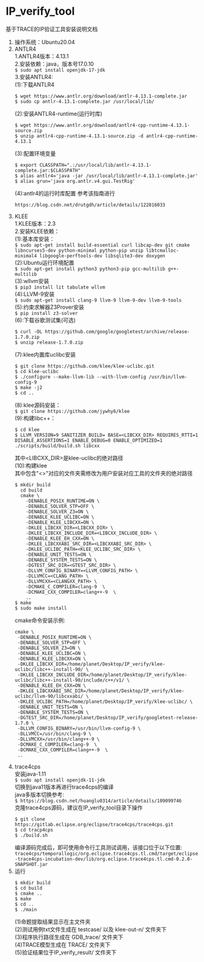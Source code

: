 # IP_verify_tool
基于TRACE的IP验证工具安装说明文档
1. 操作系统：Ubuntu20.04
2. ANTLR4  
    1.ANTLR4版本：4.13.1  
    2.安装依赖：java，版本号17.0.10  
    `$ sudo apt install openjdk-17-jdk`  
    3.安装ANTLR4:  
    (1):下载ANTLR4  
    ```  
    $ wget https://www.antlr.org/download/antlr-4.13.1-complete.jar      
    $ sudo cp antlr-4.13.1-complete.jar /usr/local/lib/ 
    ```   
    (2):安装ANTLR4-runtime(运行时库)  
    ```  
    $ wget https://www.antlr.org/download/antlr4-cpp-runtime-4.13.1-source.zip  
    $ unzip antlr4-cpp-runtime-4.13.1-source.zip -d antlr4-cpp-runtime-4.13.1  
    ```  
    (3):配置环境变量  
    ```
    $ export CLASSPATH=".:/usr/local/lib/antlr-4.13.1-complete.jar:$CLASSPATH"
    $ alias antlr4='java -jar /usr/local/lib/antlr-4.13.1-complete.jar'
    $ alias grun='java org.antlr.v4.gui.TestRig'
    ```  
    (4):antlr4的运行时库配置 参考该指南进行
    ```  
    https://blog.csdn.net/drutgdh/article/details/122816033
    ```  
4. KLEE  
    1.KLEE版本：2.3  
    2.安装KLEE依赖：  
    (1):基本库安装：  
    `
    $ sudo apt-get install build-essential curl libcap-dev git cmake libncurses5-dev python-minimal python-pip unzip libtcmalloc-minimal4 libgoogle-perftools-dev libsqlite3-dev doxygen  
    `  
    (2):Ubuntu运行环境配置  
    `$ sudo apt-get install python3 python3-pip gcc-multilib g++-multilib`  
    (3):wllvm安装  
    `$ pip3 install lit tabulate wllvm`  
    (4):LLVM-9安装  
    `$ sudo apt-get install clang-9 llvm-9 llvm-9-dev llvm-9-tools`  
    (5):约束求解器Z3Prover安装  
    `$ pip install z3-solver`  
    (6):下载谷歌测试集(可选)
    ```  
    $ curl -OL https://github.com/google/googletest/archive/release-1.7.0.zip
    $ unzip release-1.7.0.zip  
    ```  
    (7):klee内置库uclibc安装
    ```  
    $ git clone https://github.com/klee/klee-uclibc.git  
    $ cd klee-uclibc  
    $ ./configure --make-llvm-lib --with-llvm-config /usr/bin/llvm-config-9
    $ make -j2  
    $ cd ..   
    ```  
    (8):klee源码安装：  
    `$ git clone https://github.com/jywhy6/klee`  
    (9):构建libc++：
    ```  
    $ cd klee
    $ LLVM_VERSION=9 SANITIZER_BUILD= BASE=<LIBCXX_DIR> REQUIRES_RTTI=1 DISABLE_ASSERTIONS=1 ENABLE_DEBUG=0 ENABLE_OPTIMIZED=1 ./scripts/build/build.sh libcxx  
    ```  
    其中<LIBCXX_DIR>是klee-uclibc的绝对路径  
    (10):构建klee  
    其中包含"<>"对应的文件夹需修改为用户安装对应工具的文件夹的绝对路径
    ```  
    $ mkdir build
      cd build
      cmake \
        -DENABLE_POSIX_RUNTIME=ON \
        -DENABLE_SOLVER_STP=OFF \
        -DENABLE_SOLVER_Z3=ON \
        -DENABLE_KLEE_UCLIBC=ON \
        -DENABLE_KLEE_LIBCXX=ON \
        -DKLEE_LIBCXX_DIR=<LIBCXX_DIR> \
        -DKLEE_LIBCXX_INCLUDE_DIR=<LIBCXX_INCLUDE_DIR> \
        -DENABLE_KLEE_EH_CXX=ON \
        -DKLEE_LIBCXXABI_SRC_DIR=<LIBCXXABI_SRC_DIR> \
        -DKLEE_UCLIBC_PATH=<KLEE_UCLIBC_SRC_DIR> \
        -DENABLE_UNIT_TESTS=ON \
        -DENABLE_SYSTEM_TESTS=ON \
        -DGTEST_SRC_DIR=<GTEST_SRC_DIR> \
        -DLLVM_CONFIG_BINARY=<LLVM_CONFIG_PATH> \
        -DLLVMCC=<CLANG_PATH> \
        -DLLVMCXX=<CLANGXX_PATH> \
        -DCMAKE_C_COMPILER=clang-9  \
        -DCMAKE_CXX_COMPILER=clang++-9  \
        ..
    $ make  
    $ sudo make install
    ```
   cmake命令安装示例:  
   ```  
   cmake \
    -DENABLE_POSIX_RUNTIME=ON \
    -DENABLE_SOLVER_STP=OFF \
    -DENABLE_SOLVER_Z3=ON \
    -DENABLE_KLEE_UCLIBC=ON \
    -DENABLE_KLEE_LIBCXX=ON \
    -DKLEE_LIBCXX_DIR=/home/planet/Desktop/IP_verify/klee-uclibc/libc++-install-90/ \
    -DKLEE_LIBCXX_INCLUDE_DIR=/home/planet/Desktop/IP_verify/klee-uclibc/libc++-install-90/include/c++/v1/ \
    -DENABLE_KLEE_EH_CXX=ON \
    -DKLEE_LIBCXXABI_SRC_DIR=/home/planet/Desktop/IP_verify/klee-uclibc/llvm-90/libcxxabi/ \
    -DKLEE_UCLIBC_PATH=/home/planet/Desktop/IP_verify/klee-uclibc/ \
    -DENABLE_UNIT_TESTS=ON \
    -DENABLE_SYSTEM_TESTS=ON \
    -DGTEST_SRC_DIR=/home/planet/Desktop/IP_verify/googletest-release-1.7.0 \
    -DLLVM_CONFIG_BINARY=/usr/bin/llvm-config-9 \
    -DLLVMCC=/usr/bin/clang-9 \
    -DLLVMCXX=/usr/bin/clang++-9 \
    -DCMAKE_C_COMPILER=clang-9  \
    -DCMAKE_CXX_COMPILER=clang++-9  \
    ..
    ```  
5. trace4cps  
    安装java-1.11  
    `$ sudo apt install openjdk-11-jdk`  
    切换到java11版本再进行trace4cps的编译  
    java多版本切换参考:  
    `$ https://blog.csdn.net/huanglu0314/article/details/109099746`  
    克隆trace4cps源码，建议在IP_verify_tool目录下操作  
    ```  
    $ git clone https://gitlab.eclipse.org/eclipse/trace4cps/trace4cps.git  
    $ cd tracp4cps  
    $ ./build.sh  
    ```  
    编译源码完成后，即可使用命令行工具测试调用，该接口位于以下位置:  
    `trace4cps/temporallogic/org.eclipse.trace4cps.tl.cmd/target/eclipse-trace4cps-incubation-dev/lib/org.eclipse.trace4cps.tl.cmd-0.2.0-SNAPSHOT.jar`  
6. 运行  
    ```
    $ mkdir build  
    $ cd build
    $ cmake ..
    $ make
    $ cd ..
    $ ./main
    ```
    (1)命题提取结果显示在主文件夹  
    (2)测试用例txt文件生成在 testcase/ 以及 klee-out-n/ 文件夹下  
    (3)程序执行路径生成在 GDB_trace/ 文件夹下  
    (4)TRACE模型生成在 TRACE/ 文件夹下  
    (5)验证结果位于IP_verify_result/ 文件夹下  
